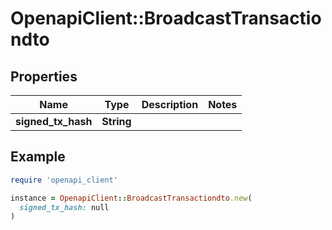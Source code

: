 # OpenapiClient::BroadcastTransactiondto

## Properties

| Name | Type | Description | Notes |
| ---- | ---- | ----------- | ----- |
| **signed_tx_hash** | **String** |  |  |

## Example

```ruby
require 'openapi_client'

instance = OpenapiClient::BroadcastTransactiondto.new(
  signed_tx_hash: null
)
```

